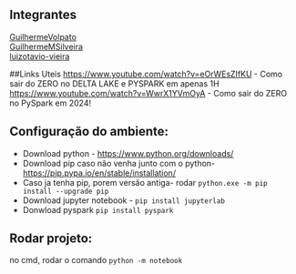 ## Integrantes
[GuilhermeVolpato](https://github.com/GuilhermeVolpato)<br>
[GuilhermeMSilveira](https://github.com/GuilhermeMSilveira)<br>
[luizotavio-vieira](https://github.com/luizotavio-vieira)<br>

##Links Uteis
https://www.youtube.com/watch?v=eOrWEsZIfKU - Como sair do ZERO no DELTA LAKE e PYSPARK em apenas 1H
https://www.youtube.com/watch?v=WwrX1YVmOyA - Como sair do ZERO no PySpark em 2024!

## Configuração do ambiente:
- Download python - https://www.python.org/downloads/
- Download pip caso não venha junto com o python- https://pip.pypa.io/en/stable/installation/
- Caso ja tenha pip, porem versão antiga- rodar `python.exe -m pip install --upgrade pip`
- Download jupyter notebook - `pip install jupyterlab`
- Donwload pyspark `pip install pyspark`

## Rodar projeto:
no cmd, rodar o comando `python -m notebook`
